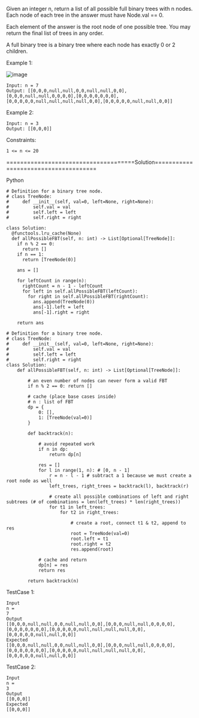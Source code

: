 Given an integer n, return a list of all possible full binary trees with n nodes. Each node of each tree in the answer must have Node.val == 0.

Each element of the answer is the root node of one possible tree. You may return the final list of trees in any order.

A full binary tree is a binary tree where each node has exactly 0 or 2 children.

 

Example 1:

![image](https://github.com/Pughal/leetcode_solutions/assets/22728867/c6b517c4-d9ba-4aeb-8fd9-5abc75b1c981)

```
Input: n = 7
Output: [[0,0,0,null,null,0,0,null,null,0,0],[0,0,0,null,null,0,0,0,0],[0,0,0,0,0,0,0],[0,0,0,0,0,null,null,null,null,0,0],[0,0,0,0,0,null,null,0,0]]
```

Example 2:
```
Input: n = 3
Output: [[0,0,0]]
```

Constraints:
```
1 <= n <= 20
```

=====================================Solution=====================================

Python

```
# Definition for a binary tree node.
# class TreeNode:
#     def __init__(self, val=0, left=None, right=None):
#         self.val = val
#         self.left = left
#         self.right = right

class Solution:
  @functools.lru_cache(None)
  def allPossibleFBT(self, n: int) -> List[Optional[TreeNode]]:
    if n % 2 == 0:
      return []
    if n == 1:
      return [TreeNode(0)]

    ans = []

    for leftCount in range(n):
      rightCount = n - 1 - leftCount
      for left in self.allPossibleFBT(leftCount):
        for right in self.allPossibleFBT(rightCount):
          ans.append(TreeNode(0))
          ans[-1].left = left
          ans[-1].right = right

    return ans
```

```
# Definition for a binary tree node.
# class TreeNode:
#     def __init__(self, val=0, left=None, right=None):
#         self.val = val
#         self.left = left
#         self.right = right
class Solution:
    def allPossibleFBT(self, n: int) -> List[Optional[TreeNode]]:

        # an even number of nodes can never form a valid FBT
        if n % 2 == 0: return []

        # cache (place base cases inside)
        # n : list of FBT
        dp = {
            0: [],
            1: [TreeNode(val=0)]
        }

        def backtrack(n):

            # avoid repeated work
            if n in dp:
                return dp[n]
            
            res = []
            for l in range(1, n): # [0, n - 1]
                r = n - l - 1 # subtract a 1 because we must create a root node as well
                left_trees, right_trees = backtrack(l), backtrack(r)

                # create all possible combinations of left and right subtrees (# of combinations = len(left_trees) * len(right_trees))
                for t1 in left_trees:
                    for t2 in right_trees:

                        # create a root, connect t1 & t2, append to res
                        root = TreeNode(val=0)
                        root.left = t1
                        root.right = t2
                        res.append(root)
            
            # cache and return
            dp[n] = res
            return res
        
        return backtrack(n)
```

TestCase 1:
```
Input
n =
7
Output
[[0,0,0,null,null,0,0,null,null,0,0],[0,0,0,null,null,0,0,0,0],[0,0,0,0,0,0,0],[0,0,0,0,0,null,null,null,null,0,0],[0,0,0,0,0,null,null,0,0]]
Expected
[[0,0,0,null,null,0,0,null,null,0,0],[0,0,0,null,null,0,0,0,0],[0,0,0,0,0,0,0],[0,0,0,0,0,null,null,null,null,0,0],[0,0,0,0,0,null,null,0,0]]
```

TestCase 2:
```
Input
n =
3
Output
[[0,0,0]]
Expected
[[0,0,0]]
```
